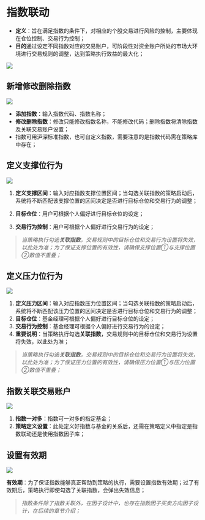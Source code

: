 # 指数联动

- **定义**：旨在满足指数的条件下，对相应的个股交易进行风险的控制，主要体现在仓位控制、交易行为控制；
- **目的**通过设定不同指数对应的交易账户，可阶段性对资金账户所处的市场大环境进行交易规则的调整，达到策略执行效益的最大化；
<p align="left"> <img  src="./images/index_linkage.png"  style="max-width:none;"/> </p>
 


## 新增修改删除指数

<p align="left"> <img  src="./images/index_link_edit.png"  style="max-width:none;"/> </p>
 
- **添加指数**：输入指数代码、指数名称；
- **修改删除指数**：修改只能修改指数名称，不能修改代码；删除指数将清除指数及关联交易账户设置；
- 指数可用沪深标准指数，也可自定义指数，需要注意的是指数代码需在策略库中存在；

## 定义支撑位行为

 <p align="left"> <img  src="./images/index_link_support.png" style="max-width:none;"/> </p>

1. **定义支撑区间**：输入对应指数支撑位置区间；当勾选关联指数的策略启动后，系统将不断匹配该支撑位置的区间决定是否进行目标仓位和交易行为的调整；

2. **目标仓位**：用户可根据个人偏好进行目标仓位的设定；

3. **交易行为控制**：用户可根据个人偏好进行交易行为的设定；

>*当策略执行勾选**关联指数**，交易规则中的目标仓位和交易行为设置将失效，以此处为准；为了保证支撑位置的有效性，请确保支撑位置①与支撑位置②数值不重叠；*

## 定义压力位行为

![](_assets/images/index_link_Pressure.png)

1. **定义压力区间**：输入对应指数压力位置区间；当勾选关联指数的策略启动后，系统将不断匹配该压力位置的区间决定是否进行目标仓位和交易行为的调整；
2. **目标仓位**：基金经理可根据个人偏好进行目标仓位的设定；
3. **交易行为控制**：基金经理可根据个人偏好进行交易行为的设定；
4. **重要说明**：当策略执行勾选**关联指数**，交易规则中的目标仓位和交易行为设置将失效，以此处为准；

>*当策略执行勾选**关联指数**，交易规则中的目标仓位和交易行为设置将失效，以此处为准；为了保证压力位置的有效性，请确保压力位置①与压力位置②数值不重叠；*

##  指数关联交易账户

![](_assets/images/index_link_fund.png)

1. **指数一对多**：指数可一对多的指定基金；
2. **策略定义设置**：此处定义好指数与基金的关系后，还需在策略定义中指定是指数联动还是使用指数因子库；

## 设置有效期

![](_assets/images/index_link_ValidDate.png)

**有效期**：为了保证指数能够真正帮助到策略的执行，需要设置指数有效期；过了有效期后，策略执行即使勾选了关联指数，会弹出失效信息；

>*指数条件除了指数关联外，在因子设计中，也存在指数因子买卖方向因子设计，在后续的章节介绍；*


